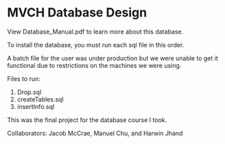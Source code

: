# MVCH Database Design

View Database_Manual.pdf to learn more about this database.

To install the database, you must run each sql file in this order. 

A batch file for the user was under production but we were unable to get it functional due to restrictions on the machines we were using.

Files to run:

1. Drop.sql
2. createTables.sql
3. insertInfo.sql

This was the final project for the database course I took.

Collaborators: Jacob McCrae, Manuel Chu, and Harwin Jhand
